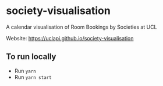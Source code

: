 # society-visualisation

A calendar visualisation of Room Bookings by Societies at UCL

Website: https://uclapi.github.io/society-visualisation

## To run locally

- Run `yarn`
- Run `yarn start`
